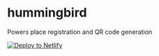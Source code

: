 # hummingbird
Powers place registration and QR code generation

<a href = "https://app.netlify.com/start/deploy?repository=https://github.com/simple-tracer/hummingbird/">
  <img src="https://www.netlify.com/img/deploy/button.svg" alt="Deploy to Netlify">
</a>
